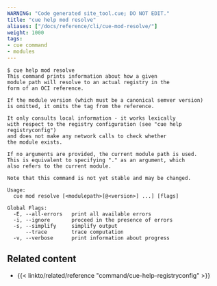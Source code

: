 ```yaml
---
WARNING: "Code generated site_tool.cue; DO NOT EDIT."
title: "cue help mod resolve"
aliases: ["/docs/reference/cli/cue-mod-resolve/"]
weight: 1000
tags:
- cue command
- modules
---
```


```text { title="TERMINAL" type="terminal" codeToCopy="Y3VlIGhlbHAgbW9kIHJlc29sdmU=" }
$ cue help mod resolve
This command prints information about how a given
module path will resolve to an actual registry in the
form of an OCI reference.

If the module version (which must be a canonical semver version)
is omitted, it omits the tag from the reference.

It only consults local information - it works lexically
with respect to the registry configuration (see "cue help registryconfig")
and does not make any network calls to check whether
the module exists.

If no arguments are provided, the current module path is used.
This is equivalent to specifying "." as an argument, which
also refers to the current module.

Note that this command is not yet stable and may be changed.

Usage:
  cue mod resolve [<modulepath>[@<version>] ...] [flags]

Global Flags:
  -E, --all-errors   print all available errors
  -i, --ignore       proceed in the presence of errors
  -s, --simplify     simplify output
      --trace        trace computation
  -v, --verbose      print information about progress
```

## Related content

- {{< linkto/related/reference "command/cue-help-registryconfig" >}}